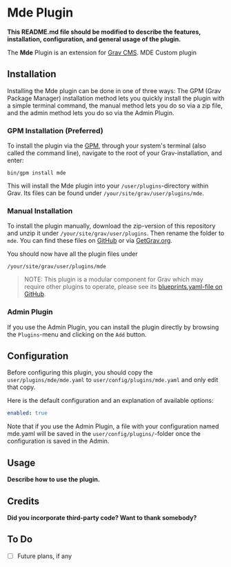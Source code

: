 # Mde Plugin

**This README.md file should be modified to describe the features, installation, configuration, and general usage of the plugin.**

The **Mde** Plugin is an extension for [Grav CMS](http://github.com/getgrav/grav). MDE Custom plugin

## Installation

Installing the Mde plugin can be done in one of three ways: The GPM (Grav Package Manager) installation method lets you quickly install the plugin with a simple terminal command, the manual method lets you do so via a zip file, and the admin method lets you do so via the Admin Plugin.

### GPM Installation (Preferred)

To install the plugin via the [GPM](http://learn.getgrav.org/advanced/grav-gpm), through your system's terminal (also called the command line), navigate to the root of your Grav-installation, and enter:

    bin/gpm install mde

This will install the Mde plugin into your `/user/plugins`-directory within Grav. Its files can be found under `/your/site/grav/user/plugins/mde`.

### Manual Installation

To install the plugin manually, download the zip-version of this repository and unzip it under `/your/site/grav/user/plugins`. Then rename the folder to `mde`. You can find these files on [GitHub](https://github.com/ricardo118/grav-plugin-mde) or via [GetGrav.org](http://getgrav.org/downloads/plugins#extras).

You should now have all the plugin files under

    /your/site/grav/user/plugins/mde
	
> NOTE: This plugin is a modular component for Grav which may require other plugins to operate, please see its [blueprints.yaml-file on GitHub](https://github.com/ricardo118/grav-plugin-mde/blob/master/blueprints.yaml).

### Admin Plugin

If you use the Admin Plugin, you can install the plugin directly by browsing the `Plugins`-menu and clicking on the `Add` button.

## Configuration

Before configuring this plugin, you should copy the `user/plugins/mde/mde.yaml` to `user/config/plugins/mde.yaml` and only edit that copy.

Here is the default configuration and an explanation of available options:

```yaml
enabled: true
```

Note that if you use the Admin Plugin, a file with your configuration named mde.yaml will be saved in the `user/config/plugins/`-folder once the configuration is saved in the Admin.

## Usage

**Describe how to use the plugin.**

## Credits

**Did you incorporate third-party code? Want to thank somebody?**

## To Do

- [ ] Future plans, if any

